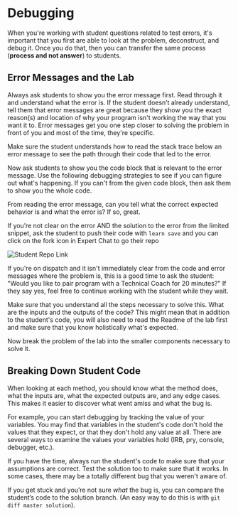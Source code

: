 # Debugging
When you're working with student questions related to test errors, it's important that you first are able to look at the problem, deconstruct, and debug it. Once you do that, then you can transfer the same process (**process and not answer**) to students.

## Error Messages and the Lab

Always ask students to show you the error message first. Read through it and understand what the error is. If the student doesn’t already understand, tell them that error messages are great because they show you the exact reason(s) and location of why your program isn't working the way that you want it to. Error messages get you one step closer to solving the problem in front of you and most of the time, they're specific.

Make sure the student understands how to read the stack trace below an error message to see the path through their code that led to the error.

Now ask students to show you the code block that is relevant to the error message. Use the following debugging strategies to see if you can figure out what's happening. If you can't from the given code block, then ask them to show you the whole code.

From reading the error message, can you tell what the correct expected behavior is and what the error is? If so, great.

If you’re not clear on the error AND the solution to the error from the limited snippet, ask the student to push their code with `learn save` and you can click on the fork icon in Expert Chat to go their repo

![Student Repo Link](https://s3.amazonaws.com/learn-experts/student-repo-link.png)

If you're on dispatch and it isn't immediately clear from the code and error messages where the problem is, this is a good time to ask the student: "Would you like to pair program with a Technical Coach for 20 minutes?" If they say yes, feel free to continue working with the student while they wait.

Make sure that you understand all the steps necessary to solve this. What are the inputs and the outputs of the code? This might mean that in addition to the student's code, you will also need to read the Readme of the lab first and make sure that you know holistically what's expected.

Now break the problem of the lab into the smaller components necessary to solve it.

## Breaking Down Student Code

When looking at each method, you should know what the method does, what the inputs are, what the expected outputs are, and any edge cases. This makes it easier to discover what went amiss and what the bug is.

For example, you can start debugging by tracking the value of your variables. You may find that variables in the student's code don't hold the values that they expect, or that they don't hold any value at all. There are several ways to examine the values your variables hold (IRB, pry, console, debugger, etc.).

If you have the time, always run the student's code to make sure that your assumptions are correct. Test the solution too to make sure that it works. In some cases, there may be a totally different bug that you weren't aware of.

If you get stuck and you’re not sure _what_ the bug is, you can compare the student’s code to the solution branch. (An easy way to do this is with `git diff master solution`).
